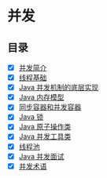 # 并发

## 目录

* [x] [并发简介](并发简介.md)
* [x] [线程基础](线程基础.md)
* [x] [Java 并发机制的底层实现](Java并发机制的底层实现.md)
* [x] [Java 内存模型](Java内存模型.md)
* [x] [同步容器和并发容器](同步容器和并发容器.md)
* [x] [Java 锁](Java锁.md)
* [x] [Java 原子操作类](Java原子操作类.md)
* [x] [Java 并发工具类](Java并发工具类.md)
* [x] [线程池](线程池.md)
* [x] [Java 并发面试](Java并发面试.md)
* [x] [并发术语](并发术语.md)
